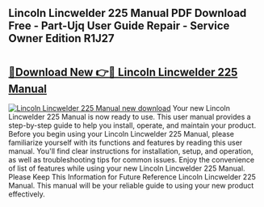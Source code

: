 ## Lincoln Lincwelder 225 Manual PDF Download Free - Part-Ujq User Guide Repair - Service Owner Edition R1J27

# <h2><a href="http://bc70768.oget.top/?id=Lincoln+Lincwelder+225+Manual">🔗Download New 👉🔴 Lincoln Lincwelder 225 Manual</a></h2>

[![Lincoln Lincwelder 225 Manual new download](https://i.imgur.com/5g1atiW.png)](http://bc70768.oget.top/?id=Lincoln+Lincwelder+225+Manual)
Your new Lincoln Lincwelder 225 Manual is now ready to use. This user manual provides a step-by-step guide to help you install, operate, and maintain your product. Before you begin using your Lincoln Lincwelder 225 Manual, please familiarize yourself with its functions and features by reading this user manual. You'll find clear instructions for installation, setup, and operation, as well as troubleshooting tips for common issues. Enjoy the convenience of list of features while using your new Lincoln Lincwelder 225 Manual. Please Keep This Information for Future Reference Lincoln Lincwelder 225 Manual. This manual will be your reliable guide to using your new product effectively.
